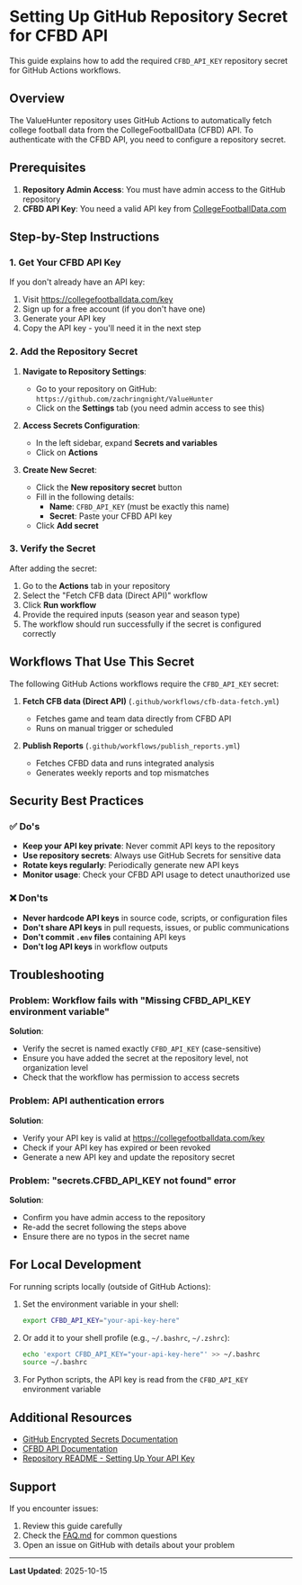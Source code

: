 # Setting Up GitHub Repository Secret for CFBD API

This guide explains how to add the required `CFBD_API_KEY` repository secret for GitHub Actions workflows.

## Overview

The ValueHunter repository uses GitHub Actions to automatically fetch college football data from the CollegeFootballData (CFBD) API. To authenticate with the CFBD API, you need to configure a repository secret.

## Prerequisites

1. **Repository Admin Access**: You must have admin access to the GitHub repository
2. **CFBD API Key**: You need a valid API key from [CollegeFootballData.com](https://collegefootballdata.com/key)

## Step-by-Step Instructions

### 1. Get Your CFBD API Key

If you don't already have an API key:

1. Visit https://collegefootballdata.com/key
2. Sign up for a free account (if you don't have one)
3. Generate your API key
4. Copy the API key - you'll need it in the next step

### 2. Add the Repository Secret

1. **Navigate to Repository Settings**:
   - Go to your repository on GitHub: `https://github.com/zachringnight/ValueHunter`
   - Click on the **Settings** tab (you need admin access to see this)

2. **Access Secrets Configuration**:
   - In the left sidebar, expand **Secrets and variables**
   - Click on **Actions**

3. **Create New Secret**:
   - Click the **New repository secret** button
   - Fill in the following details:
     - **Name**: `CFBD_API_KEY` (must be exactly this name)
     - **Secret**: Paste your CFBD API key
   - Click **Add secret**

### 3. Verify the Secret

After adding the secret:

1. Go to the **Actions** tab in your repository
2. Select the "Fetch CFB data (Direct API)" workflow
3. Click **Run workflow**
4. Provide the required inputs (season year and season type)
5. The workflow should run successfully if the secret is configured correctly

## Workflows That Use This Secret

The following GitHub Actions workflows require the `CFBD_API_KEY` secret:

1. **Fetch CFB data (Direct API)** (`.github/workflows/cfb-data-fetch.yml`)
   - Fetches game and team data directly from CFBD API
   - Runs on manual trigger or scheduled

2. **Publish Reports** (`.github/workflows/publish_reports.yml`)
   - Fetches CFBD data and runs integrated analysis
   - Generates weekly reports and top mismatches

## Security Best Practices

### ✅ Do's

- **Keep your API key private**: Never commit API keys to the repository
- **Use repository secrets**: Always use GitHub Secrets for sensitive data
- **Rotate keys regularly**: Periodically generate new API keys
- **Monitor usage**: Check your CFBD API usage to detect unauthorized use

### ❌ Don'ts

- **Never hardcode API keys** in source code, scripts, or configuration files
- **Don't share API keys** in pull requests, issues, or public communications
- **Don't commit `.env` files** containing API keys
- **Don't log API keys** in workflow outputs

## Troubleshooting

### Problem: Workflow fails with "Missing CFBD_API_KEY environment variable"

**Solution**: 
- Verify the secret is named exactly `CFBD_API_KEY` (case-sensitive)
- Ensure you have added the secret at the repository level, not organization level
- Check that the workflow has permission to access secrets

### Problem: API authentication errors

**Solution**:
- Verify your API key is valid at https://collegefootballdata.com/key
- Check if your API key has expired or been revoked
- Generate a new API key and update the repository secret

### Problem: "secrets.CFBD_API_KEY not found" error

**Solution**:
- Confirm you have admin access to the repository
- Re-add the secret following the steps above
- Ensure there are no typos in the secret name

## For Local Development

For running scripts locally (outside of GitHub Actions):

1. Set the environment variable in your shell:
   ```bash
   export CFBD_API_KEY="your-api-key-here"
   ```

2. Or add it to your shell profile (e.g., `~/.bashrc`, `~/.zshrc`):
   ```bash
   echo 'export CFBD_API_KEY="your-api-key-here"' >> ~/.bashrc
   source ~/.bashrc
   ```

3. For Python scripts, the API key is read from the `CFBD_API_KEY` environment variable

## Additional Resources

- [GitHub Encrypted Secrets Documentation](https://docs.github.com/en/actions/security-guides/encrypted-secrets)
- [CFBD API Documentation](https://api.collegefootballdata.com/api/docs/)
- [Repository README - Setting Up Your API Key](../README.md#setting-up-your-api-key)

## Support

If you encounter issues:
1. Review this guide carefully
2. Check the [FAQ.md](../FAQ.md) for common questions
3. Open an issue on GitHub with details about your problem

---

**Last Updated**: 2025-10-15
